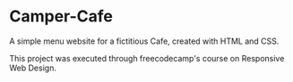 # Camper-Cafe
A simple menu website for a fictitious Cafe, created with HTML and CSS.

This project was executed through freecodecamp's course on Responsive Web Design.
